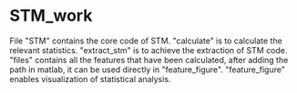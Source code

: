 # STM_work
File "STM" contains the core code of STM.
"calculate" is to calculate the relevant statistics.
"extract_stm" is to achieve the extraction of STM code.
"files" contains  all the features that have been calculated, after adding the path in matlab, it can be used directly in "feature_figure".
"feature_figure" enables visualization of statistical analysis.
